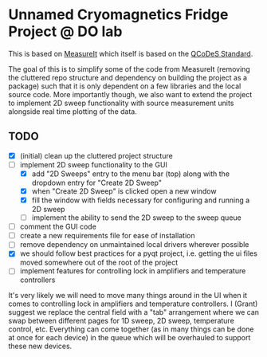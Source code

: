 # Unnamed Cryomagnetics Fridge Project @ DO lab

This is based on [MeasureIt](https://github.com/nanophys/MeasureIt) which itself is based on the [QCoDeS Standard](https://github.com/microsoft/qcodes).

The goal of this is to simplify some of the code from MeasureIt (removing the cluttered repo structure and dependency on building the project as a package) such that it is only dependent on a few libraries and the local source code. More importantly though, we also want to extend the project to implement 2D sweep functionality with source measurement units alongside real time plotting of the data.

## TODO
- [x] (initial) clean up the cluttered project structure
- [ ] implement 2D sweep functionality to the GUI
    - [x] add "2D Sweeps" entry to the menu bar (top) along with the dropdown entry for "Create 2D Sweep" 
    - [x] when "Create 2D Sweep" is clicked open a new window
    - [x] fill the window with fields necessary for configuring and running a 2D sweep
    - [ ] implement the ability to send the 2D sweep to the sweep queue
- [ ] comment the GUI code
- [ ] create a new requirements file for ease of installation
- [ ] remove dependency on unmaintained local drivers wherever possible
- [x] we should follow best practices for a pyqt project, i.e. getting the ui files moved somewhere out of the root of the project
- [ ] implement features for controlling lock in amplifiers and temperature controllers

It's very likely we will need to move many things around in the UI when it comes to controlling lock in amplifiers and temperature controllers. I (Grant) suggest we replace the central field with a "tab" arrangement where we can swap between different pages for 1D sweep, 2D sweep, temperature control, etc. Everything can come together (as in many things can be done at once for each device) in the queue which will be overhauled to support these new devices.
